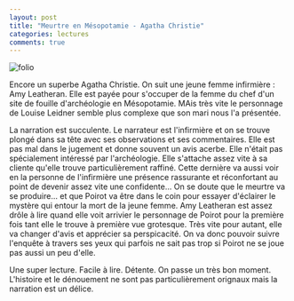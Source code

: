 ```yaml
---
layout: post
title: "Meurtre en Mésopotamie - Agatha Christie"
categories: lectures
comments: true
---
```


![folio](https://github.com/homeostasie/bouquins/raw/master/_pics/lv/christie_agatha/meurtre-mesopotamie.jpg)

Encore un superbe Agatha Christie. On suit une jeune femme infirmière : Amy Leatheran. Elle est payée pour s'occuper de la femme du chef d'un site de fouille d'archéologie en Mésopotamie. MAis très vite le personnage de Louise Leidner semble plus complexe que son mari nous l'a présentée.

La narration est succulente. Le narrateur est l'infirmière et on se trouve plongé dans sa tête avec ses observations et ses commentaires. Elle est pas mal dans le jugement et donne souvent un avis acerbe. Elle n'était pas spécialement intéressé par l'archéologie. Elle s'attache assez vite à sa cliente qu'elle trouve particulièrement raffiné. Cette dernière va aussi voir en la personne de l'infirmière une présence rassurante et réconfortant au point de devenir assez vite une confidente... On se doute que le meurtre va se produire... et que Poirot va être dans le coin pour essayer d'éclairer le mystère qui entour la mort de la jeune femme. Amy Leatheran est assez drôle à lire quand elle voit arrivier le personnage de Poirot pour la première fois tant elle le trouve à première vue grotesque. Très vite pour autant, elle va changer d'avis et apprécier sa perspicacité. On va donc pouvoir suivre l'enquête à travers ses yeux qui parfois ne sait pas trop si Poirot ne se joue pas aussi un peu d'elle. 

Une super lecture. Facile à lire. Détente. On passe un très bon moment. L'histoire et le dénouement ne sont pas particulièrement orignaux mais la narration est un délice.

